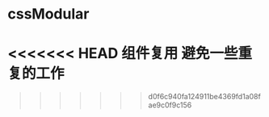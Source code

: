 cssModular
==========
<<<<<<< HEAD
组件复用 避免一些重复的工作
=======
>>>>>>> d0f6c940fa124911be4369fd1a08fae9c0f9c156
